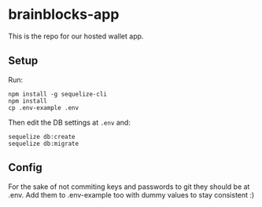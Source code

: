 # brainblocks-app

This is the repo for our hosted wallet app.

## Setup
Run: 

```
npm install -g sequelize-cli
npm install
cp .env-example .env
```

Then edit the DB settings at `.env` and:

```
sequelize db:create
sequelize db:migrate
```

## Config
For the sake of not commiting keys and passwords to git they should be at .env.
Add them to .env-example too with dummy values to stay consistent :)